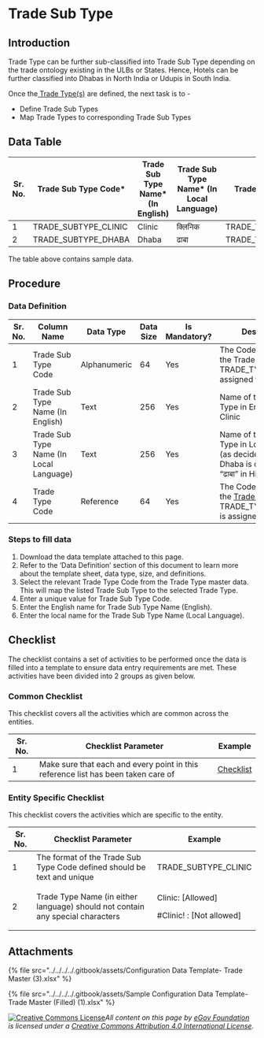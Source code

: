 # Trade Sub Type

## Introduction <a href="#introduction" id="introduction"></a>

Trade Type can be further sub-classified into Trade Sub Type depending on the trade ontology existing in the ULBs or States. Hence, Hotels can be further classified into Dhabas in North India or Udupis in South India.

Once the[ Trade Type(s)](trade-type.md) are defined, the next task is to -

* Define Trade Sub Types
* Map Trade Types to corresponding Trade Sub Types

## Data Table <a href="#data-table" id="data-table"></a>

| Sr. No. | Trade Sub Type Code\*  | Trade Sub Type Name\* (In English) | Trade Sub Type Name\* (In Local Language) | Trade Type Code\*    |
| ------- | ---------------------- | ---------------------------------- | ----------------------------------------- | -------------------- |
| 1       | TRADE\_SUBTYPE\_CLINIC | Clinic                             | क्लिनिक                                   | TRADE\_TYPE\_MEDICAL |
| 2       | TRADE\_SUBTYPE\_DHABA  | Dhaba                              | ढाबा                                      | TRADE\_TYPE\_HOTEL   |

The table above contains sample data.

## Procedure <a href="#procedure" id="procedure"></a>

### Data Definition <a href="#data-definition" id="data-definition"></a>

| Sr. No. | Column Name                             | Data Type    | Data Size | Is Mandatory? | Description                                                                                             |
| ------- | --------------------------------------- | ------------ | --------- | ------------- | ------------------------------------------------------------------------------------------------------- |
| 1       | Trade Sub Type Code                     | Alphanumeric | 64        | Yes           | The Code assigned to the Trade Sub Type. Eg: TRADE\_TYPE\_Dhaba is assigned to Hotels                   |
| 2       | Trade Sub Type Name (In English)        | Text         | 256       | Yes           | Name of the Trade Sub Type in English. Eg: Clinic                                                       |
| 3       | Trade Sub Type Name (In Local Language) | Text         | 256       | Yes           | Name of the Trade Sub Type in Local Language (as decided). Eg: Dhaba is described as “ढाबा” in Hindi    |
| 4       | Trade Type Code                         | Reference    | 64        | Yes           | The Code assigned to the [Trade Type.](trade-type.md) Eg: TRADE\_TYPE\_MEDICAL is assigned to Hospitals |

### Steps to fill data <a href="#steps-to-fill-data" id="steps-to-fill-data"></a>

1. Download the data template attached to this page.
2. Refer to the ‘Data Definition’ section of this document to learn more about the template sheet, data type, size, and definitions.
3. Select the relevant Trade Type Code from the Trade Type master data. This will map the listed Trade Sub Type to the selected Trade Type.
4. Enter a unique value for Trade Sub Type Code.
5. Enter the English name for Trade Sub Type Name (English).
6. Enter the local name for the Trade Sub Type Name (Local Language).

## Checklist <a href="#checklist" id="checklist"></a>

The checklist contains a set of activities to be performed once the data is filled into a template to ensure data entry requirements are met. These activities have been divided into 2 groups as given below.

### Common Checklist <a href="#common-checklist" id="common-checklist"></a>

This checklist covers all the activities which are common across the entities.

| Sr. No. | Checklist Parameter                                                               | Example                                                                                                                      |
| ------- | --------------------------------------------------------------------------------- | ---------------------------------------------------------------------------------------------------------------------------- |
| 1       | Make sure that each and every point in this reference list has been taken care of | ​[Checklist](https://docs.digit.org/configure-digit/configuring-master-data-templates/module-setup/common-config/checklist)​ |

### Entity Specific Checklist <a href="#entity-specific-checklist" id="entity-specific-checklist"></a>

This checklist covers the activities which are specific to the entity.

| Sr. No. | Checklist Parameter                                                            | Example                                                 |
| ------- | ------------------------------------------------------------------------------ | ------------------------------------------------------- |
| 1       | The format of the Trade Sub Type Code defined should be text and unique        | TRADE\_SUBTYPE\_CLINIC                                  |
| 2       | Trade Type Name (in either language) should not contain any special characters | <p>Clinic: [Allowed]</p><p>#Clinic! : [Not allowed]</p> |

## Attachments <a href="#attachments" id="attachments"></a>

{% file src="../../../../.gitbook/assets/Configuration Data Template- Trade Master (3).xlsx" %}

{% file src="../../../../.gitbook/assets/Sample Configuration Data Template- Trade Master (Filled) (1).xlsx" %}

[![Creative Commons License](https://i.creativecommons.org/l/by/4.0/80x15.png)](http://creativecommons.org/licenses/by/4.0/)_All content on this page by_ [_eGov Foundation_](https://egov.org.in/) _is licensed under a_ [_Creative Commons Attribution 4.0 International License_](http://creativecommons.org/licenses/by/4.0/)_._
